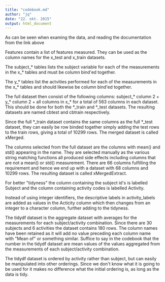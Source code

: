 ```yaml
---
title: "codebook.md"
author: "jq"
date: "22. okt. 2015"
output: html_document
---
```

As can be seen when examing the data, and reading the documentation from the link above

Features contain a list of features measured. They can be used as the column names for the x_test and x_train datasets.

The subject_* tables lists the subject variable for each of the measurements in the x_* tables and must be column bind'ed together.

The y_* tables list the actvities performed for each of the measurements in the x_* tables and should likewise be column bind'ed together.

The full dataset then consist of the following columns: subject_* column 2 + y_* column 2 + all columns in x_* for a total of 563 columns in each dataset. This should be done for both the *_train and *_test datasets. The resulting datasets are named cbtest and cbtrain respectively.

Since the full *_train dataset contains the same columns as the full *_test dataset, they can easily be row binded together simply adding the test rows to the train rows, giving a total of 10299 rows. The merged dataset is called xMerged.

The columns selected from the full dataset are the columns with mean() and std() appearing in the name. They are selected manually as the various string matching functions all produced side effects including columns that are not a mean() or std() measurement. There are 66 columns fulfilling the requirement and hence we end up with a dataset with 68 columns and 10299 rows. The resulting dataset is called xMergedExtract.

For better "tidyness" the column containing the subject id's is labelled Subject and the column containing activity codes is labelled Activity. 

Instead of using integer identifiers, the descriptive labels in activity_labels are added as values in the Acticity column which then changes from an integer to a character column, further adding to the tidyness.

The tidydf dataset is the aggregate dataset with averages for the measurements for each subject/activity combination. Since there are 30 subjects and 6 activities the dataset contains 180 rows. The column names have been retained as it will add no value preceding each column name with "Mean of" or something similar. Suffice to say in the codebook that the number in the tidydf dataset are mean values of the values aggregated from the measurements of each subject/activity combination.

The tidydf dataset is ordered by activity rather than subject, but can easily be manipulated into other orderings. Since we don't know what it is going to be used for it makes no difference what the initial ordering is, as long as the data is tidy.